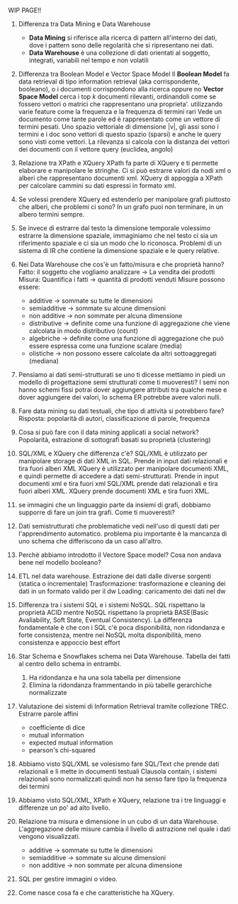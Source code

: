 WIP PAGE!!

1.  Differenza tra Data Mining e Data Warehouse
	- **Data Mining** si riferisce alla ricerca di pattern all'interno dei dati, dove i pattern sono delle regolarità che si ripresentano nei dati.
	- **Data Warehouse** è una collezione di dati orientati al soggetto, integrati, variabili nel tempo e non volatili

2. Differenza tra Boolean Model e Vector Space Model
	Il **Boolean Model** fa data retrieval di tipo information retrieval (aka corrispondente, booleano), o i documenti corrispondono alla ricerca oppure no
	**Vector Space Model** cerca i top $k$ documenti rilevanti, ordinandoli come se fossero vettori o matrici che rappresentano una proprieta'. utilizzando varie feature come la frequenza e la frequenza di termini rari
	Vede un documento come tante parole ed è rappresentato come un vettore di termini pesati. Uno spazio vettoriale di dimensione |v|, gli assi sono i termini e i doc sono vettori di questo spazio (sparsi) e anche le query sono visti come vettori. La rilevanza si calcola con la distanza dei vettori dei documenti con il vettore query (euclidea, angolo)

3. Relazione tra XPath e XQuery 
	XPath fa parte di XQuery e ti permette elaborare e manipolare le stringhe. Ci si può estrarre valori da nodi xml o alberi che rappresentano documenti xml.
	XQuery di appoggia a XPath per calcolare cammini su dati espressi in formato xml.
  
4. Se volessi prendere XQuery ed estenderlo per manipolare grafi piuttosto che alberi, che problemi ci sono?
	In un grafo puoi non terminare, in un albero termini sempre. 

5. Se invece di estrarre dal testo la dimensione temporale volessimo estrarre la dimensione spaziale, immaginiamo che nel testo ci sia un riferimento spaziale e ci sia un modo che lo riconosca. Problemi di un sistema di IR che contiene la dimensione spaziale e le query relative.

6. Nei Data Warehouse che cos'è un fatto/misura e che proprietà hanno?
	Fatto: il soggetto che vogliamo analizzare -> La vendita dei prodotti
	Misura: Quantifica i fatti -> quantità di prodotti venduti
	Misure possono essere:
	 - additive -> sommate su tutte le dimensioni
	 - semiadditive -> sommate su alcune dimensioni
	 - non additive -> non sommate per alcuna dimensione
	 - distributive -> definite come una funzione di aggregazione che viene calcolata in modo distributivo (count)
	 - algebriche -> definite come una funzione di aggregazione che può essere espressa come una funzione scalare  (media)
	 - olistiche -> non possono essere calcolate da altri sottoaggregati (mediana)

7. Pensiamo ai dati semi-strutturati se uno ti dicesse mettiamo in piedi un modello di progettazione semi strutturati come ti muoveresti?
	I semi non hanno schemi fissi potrai dover aggiungere attributi tra qualche mese e dover aggiungere dei valori, lo schema ER potrebbe avere valori nulli.

8. Fare data mining su dati testuali, che tipo di attività si potrebbero fare?
	Risposta: popolarità di autori, classificazione di parole, frequenza

9. Cosa si può fare con il data mining applicati a social network? 
	Popolarità, estrazione di sottografi basati su proprietà (clustering)

10. SQL/XML e XQuery che differenza c'è?
	SQL/XML è utilizzato per manipolare storage di dati XML in SQL. Prende in input dati relazionali e tira fuori alberi XML
	XQuery è utilizzato per manipolare documenti XML, e quindi permette di accedere a dati semi-strutturati. Prende in input documenti xml e tira fuori xml
	SQL/XML prende dati relazionali e tira fuori alberi XML. XQuery prende documenti XML e tira fuori XML.

11. se immagini che un linguaggio parte da insiemi di grafi, dobbiamo supporre di fare un join tra grafi. Come ti muoveresti?


12. Dati semistrutturati che problematiche vedi nell'uso di questi dati per l'apprendimento automatico.
	problema piu importante è la mancanza di uno schema che differiscono da un caso all'altro.

 
13. Perchè abbiamo introdotto il Vectore Space model? Cosa non andava bene nel modello booleano?

14. ETL nel data warehouse.
	Estrazione dei dati dalle diverse sorgenti (statica o incrementale)
	Trasformazione: trasformazione e cleaning dei dati in un formato valido per il dw
	Loading: caricamento dei dati nel dw

15. Differenza tra i sistemi SQL e i sistemi NoSQL.
	SQL rispettano la proprietà ACID mentre NoSQL rispettano la proprietà BASE(Basic Avaliability, Soft State, Eventual Consistency).
	La differenza fondamentale è che con i SQL c'è poca disponibilità, non ridondanza e forte consistenza, mentre nei NoSQL molta disponibilità, meno consistenza e appoccio best effort


16. Star Schema e Snowflakes schema nei Data Warehouse.
	Tabella dei fatti al centro dello schema in entrambi.
	1. Ha ridondanza e ha una sola tabella per dimensione
	2. Elimina la ridondanza frammentando in più tabelle gerarchiche normalizzate

17. Valutazione dei sistemi di Information Retrieval tramite collezione TREC.
	Estrarre parole affini
	 - coefficiente di dice
	 - mutual information
	 - expected mutual information
	 - pearson's chi-squared


18. Abbiamo visto SQL/XML se volesismo fare SQL/Text che prende dati relazionali e li mette in documenti testuali 
	Clausola contain, i sistemi relazionali sono normalizzati quindi non ha senso fare tipo la frequenza dei termini 


19. Abbiamo visto SQL/XML, XPath e XQuery, relazione tra i tre linguaggi e differenze un po' ad alto livello.

20. Relazione tra misura e dimensione in un cubo di un data Warehouse.
	L'aggregazione delle misure cambia il livello di astrazione nel quale i dati vengono visualizzati.
	 - additive -> sommate su tutte le dimensioni
	 - semiadditive -> sommate su alcune dimensioni
	 - non additive -> non sommate per alcuna dimensione

21. SQL per gestire immagini o video.

22. Come nasce cosa fa e che caratteristiche ha XQuery.